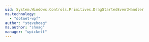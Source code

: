 ```yaml
---
uid: System.Windows.Controls.Primitives.DragStartedEventHandler
ms.technology: 
  - "dotnet-wpf"
author: "stevehoag"
ms.author: "shoag"
manager: "wpickett"
---
```

